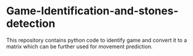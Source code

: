 # Game-Identification-and-stones-detection
This repository contains python code to identify game and convert it to a matrix which can be further used for movement prediction. 
